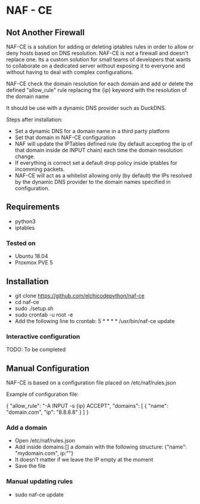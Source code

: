 # NAF - CE



## Not Another Firewall

NAF-CE is a solution for adding or deleting iptables rules in order to allow or deny hosts based on DNS resolution.
NAF-CE is not a firewall and doesn't replace one. Its a custom solution for small teams of developers that wants to collaborate on a dedicated server without exposing it to everyone and without having to deal with complex configurations.

NAF-CE check the domain resolution for each domain and add or delete the defined "allow_rule" rule replacing the {ip} keyword with the resolution of the domain name

It should be use with a dynamic DNS provider such as DuckDNS.

Steps after installation:
* Set a dynamic DNS for a domain name in a third party platform
* Set that domain in NAF-CE configuration
* NAF will update the IPTables defined rule (by default accepting the ip of that domain inside de INPUT chain) each time the domain resolution change.
* If everything is correct set a default drop policy inside iptables for incomming packets.
* NAF-CE will act as a whitelist allowing only (by default) the IPs resolved by the dynamic DNS provider to the domain names specified in configuration.

## Requirements
- python3
- iptables

### Tested on
- Ubuntu 18.04
- Proxmox PVE 5

## Installation
* git clone https://github.com/elchicodepython/naf-ce
* cd naf-ce
* sudo ./setup.sh
* sudo crontab -u root -e 
* Add the following line to crontab: 5 * * * * /usr/bin/naf-ce update

### Interactive configuration

TODO: To be completed

## Manual Configuration

NAF-CE is based on a configuration file placed on /etc/naf/rules.json

Example of configuration file:

{
	"allow_rule": "-A INPUT -s {ip} ACCEPT",
	"domains": [
		{
		"name": "domain.com",
		"ip": "8.8.8.8"
		}
	]
}

### Add a domain

* Open /etc/naf/rules.json
* Add inside domains:[] a domain with the following structure: {"name": "mydomain.com", ip:""}
* It doesn't matter if we leave the IP empty at the moment
* Save the file

### Manual updating rules
* sudo naf-ce update





